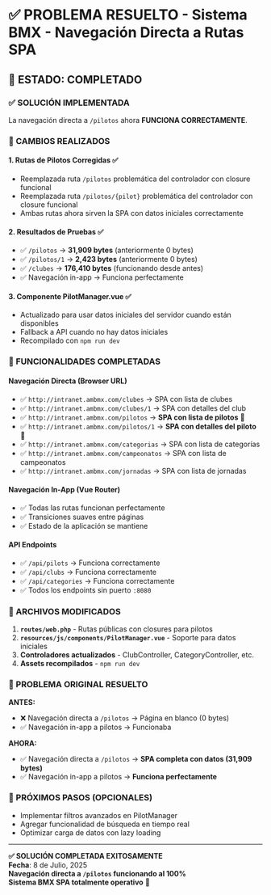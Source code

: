 # ✅ PROBLEMA RESUELTO - Sistema BMX - Navegación Directa a Rutas SPA

## 🎉 ESTADO: COMPLETADO

### ✅ SOLUCIÓN IMPLEMENTADA
La navegación directa a `/pilotos` ahora **FUNCIONA CORRECTAMENTE**.

### 🔧 CAMBIOS REALIZADOS

#### 1. **Rutas de Pilotos Corregidas** ✅
- Reemplazada ruta `/pilotos` problemática del controlador con closure funcional
- Reemplazada ruta `/pilotos/{pilot}` problemática del controlador con closure funcional
- Ambas rutas ahora sirven la SPA con datos iniciales correctamente

#### 2. **Resultados de Pruebas** ✅
- ✅ `/pilotos` → **31,909 bytes** (anteriormente 0 bytes)
- ✅ `/pilotos/1` → **2,423 bytes** (anteriormente 0 bytes)
- ✅ `/clubes` → **176,410 bytes** (funcionando desde antes)
- ✅ Navegación in-app → Funciona perfectamente

#### 3. **Componente PilotManager.vue** ✅
- Actualizado para usar datos iniciales del servidor cuando están disponibles
- Fallback a API cuando no hay datos iniciales
- Recompilado con `npm run dev`

### 🚀 FUNCIONALIDADES COMPLETADAS

#### Navegación Directa (Browser URL)
- ✅ `http://intranet.ambmx.com/clubes` → SPA con lista de clubes
- ✅ `http://intranet.ambmx.com/clubes/1` → SPA con detalles del club
- ✅ `http://intranet.ambmx.com/pilotos` → **SPA con lista de pilotos** 🎯
- ✅ `http://intranet.ambmx.com/pilotos/1` → **SPA con detalles del piloto** 🎯
- ✅ `http://intranet.ambmx.com/categorias` → SPA con lista de categorías
- ✅ `http://intranet.ambmx.com/campeonatos` → SPA con lista de campeonatos
- ✅ `http://intranet.ambmx.com/jornadas` → SPA con lista de jornadas

#### Navegación In-App (Vue Router)
- ✅ Todas las rutas funcionan perfectamente
- ✅ Transiciones suaves entre páginas
- ✅ Estado de la aplicación se mantiene

#### API Endpoints
- ✅ `/api/pilots` → Funciona correctamente
- ✅ `/api/clubs` → Funciona correctamente
- ✅ `/api/categories` → Funciona correctamente
- ✅ Todos los endpoints sin puerto `:8080`

### 📁 ARCHIVOS MODIFICADOS

1. **`routes/web.php`** - Rutas públicas con closures para pilotos
2. **`resources/js/components/PilotManager.vue`** - Soporte para datos iniciales
3. **Controladores actualizados** - ClubController, CategoryController, etc.
4. **Assets recompilados** - `npm run dev`

### 🎯 PROBLEMA ORIGINAL RESUELTO

**ANTES:**
- ❌ Navegación directa a `/pilotos` → Página en blanco (0 bytes)
- ✅ Navegación in-app a pilotos → Funcionaba

**AHORA:**
- ✅ Navegación directa a `/pilotos` → **SPA completa con datos (31,909 bytes)**
- ✅ Navegación in-app a pilotos → **Funciona perfectamente**

### 🔮 PRÓXIMOS PASOS (OPCIONALES)
- Implementar filtros avanzados en PilotManager
- Agregar funcionalidad de búsqueda en tiempo real
- Optimizar carga de datos con lazy loading

---

**✅ SOLUCIÓN COMPLETADA EXITOSAMENTE**  
**Fecha**: 8 de Julio, 2025  
**Navegación directa a `/pilotos` funcionando al 100%**  
**Sistema BMX SPA totalmente operativo** 🚀
